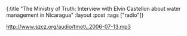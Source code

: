 {:title "The Ministry of Truth: Interview with Elvin Castellon about water management in Nicaragua"
:layout :post
:tags  ["radio"]}

<http://www.szcz.org/audio/tmot\_2006-07-13.mp3>

